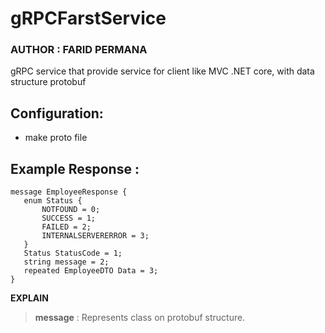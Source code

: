# gRPCFarstService

### AUTHOR : FARID PERMANA

gRPC service that provide service for client like MVC .NET core, with data structure protobuf

## Configuration: 
 -  make proto file 
 

## Example Response :

    message EmployeeResponse {
       enum Status { 
           NOTFOUND = 0;
           SUCCESS = 1;
           FAILED = 2;
           INTERNALSERVERERROR = 3;
       }
       Status StatusCode = 1;
       string message = 2;
       repeated EmployeeDTO Data = 3; 
    }
    
    
**EXPLAIN**
> **message** : Represents class on protobuf structure.   

